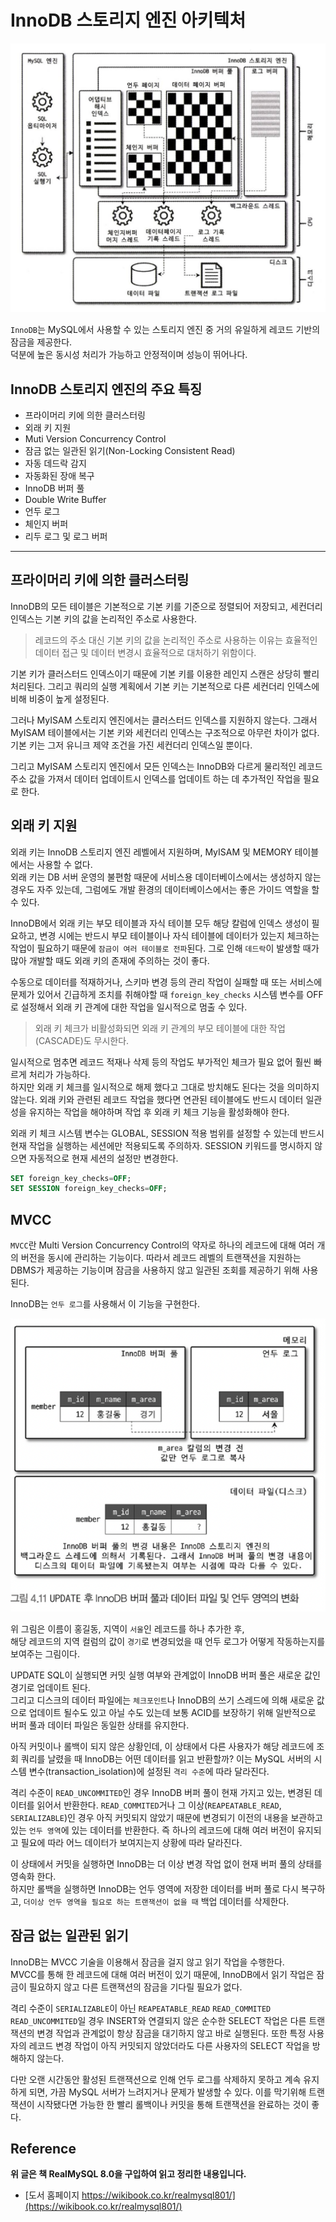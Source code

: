 # InnoDB 스토리지 엔진 아키텍처

<img src="img/innodb_01.png">

`InnoDB`는 MySQL에서 사용할 수 있는 스토리지 엔진 중 거의 유일하게 레코드 기반의 잠금을 제공한다.  
덕분에 높은 동시성 처리가 가능하고 안정적이며 성능이 뛰어나다.

## InnoDB 스토리지 엔진의 주요 특징

- 프라이머리 키에 의한 클러스터링
- 외래 키 지원
- Muti Version Concurrency Control
- 잠금 없는 일관된 읽기(Non-Locking Consistent Read)
- 자동 데드락 감지
- 자동화된 장애 복구
- InnoDB 버퍼 풀
- Double Write Buffer
- 언두 로그
- 체인지 버퍼
- 리두 로그 및 로그 버퍼

---

## 프라이머리 키에 의한 클러스터링

InnoDB의 모든 테이블은 기본적으로 기본 키를 기준으로 정렬되어 저장되고, 세컨더리 인덱스는 기본 키의 값을 논리적인 주소로 사용한다.  
> 레코드의 주소 대신 기본 키의 값을 논리적인 주소로 사용하는 이유는 효율적인 데이터 접근 및 데이터 변경시 효율적으로 대처하기 위함이다.  

기본 키가 클러스터드 인덱스이기 때문에 기본 키를 이용한 레인지 스캔은 상당히 빨리 처리된다. 그리고 쿼리의 실행 계획에서 기본 키는 기본적으로 다른 세컨더리 인덱스에 비해 비중이 높게 설정된다.  

그러나 MyISAM 스토리지 엔진에서는 클러스터드 인덱스를 지원하지 않는다. 그래서 MyISAM 테이블에서는 기본 키와 세컨더리 인덱스는 구조적으로 아무런 차이가 없다. 
기본 키는 그저 유니크 제약 조건을 가진 세컨더리 인덱스일 뿐이다.  

그리고 MyISAM 스토리지 엔진에서 모든 인덱스는 InnoDB와 다르게 물리적인 레코드 주소 값을 가져서 데이터 업데이트시 인덱스를 업데이트 하는 데 추가적인 작업을 필요로 한다.

## 외래 키 지원

외래 키는 InnoDB 스토리지 엔진 레벨에서 지원하며, MyISAM 및 MEMORY 테이블에서는 사용할 수 없다.  
외래 키는 DB 서버 운영의 불편함 때문에 서비스용 데이터베이스에서는 생성하지 않는 경우도 자주 있는데, 그럼에도 개발 환경의 데이터베이스에서는 좋은 가이드 역할을 할 수 있다.  

InnoDB에서 외래 키는 부모 테이블과 자식 테이블 모두 해당 칼럼에 인덱스 생성이 필요하고, 변경 시에는 반드시 부모 테이블이나 자식 테이블에 데이터가 있는지 체크하는 작업이 필요하기 때문에
`잠금이 여러 테이블로 전파`된다. 그로 인해 `데드락`이 발생할 때가 많아 개발할 때도 외래 키의 존재에 주의하는 것이 좋다.  

수동으로 데이터를 적재하거나, 스키마 변경 등의 관리 작업이 실패할 때 또는 서비스에 문제가 있어서 긴급하게 조치를 취해야할 때 `foreign_key_checks` 시스템 변수를 OFF로 설정해서 외래 키 관계에 대한 작업을 일시적으로 멈출 수 있다.  
> 외래 키 체크가 비활성화되면 외래 키 관계의 부모 테이블에 대한 작업(CASCADE)도 무시한다.

일시적으로 멈추면 레코드 적재나 삭제 등의 작업도 부가적인 체크가 필요 없어 훨씬 빠르게 처리가 가능하다.  
하지만 외래 키 체크를 일시적으로 해제 했다고 그대로 방치해도 된다는 것을 의미하지 않는다. 외래 키와 관련된 레코드 작업을 했다면 연관된 테이블에도 반드시 데이터 일관성을 유지하는 작업을 해야하며 작업 후 외래 키 체크 기능을 활성화해야 한다. 

외래 키 체크 시스템 변수는 GLOBAL, SESSION 적용 범위를 설정할 수 있는데 반드시 현재 작업을 실행하는 세션에만 적용되도록 주의하자. 
SESSION 키워드를 명시하지 않으면 자동적으로 현재 세션의 설정만 변경한다.

```sql
SET foreign_key_checks=OFF;
SET SESSION foreign_key_checks=OFF;
```

## MVCC

`MVCC`란 Multi Version Concurrency Control의 약자로 하나의 레코드에 대해 여러 개의 버전을 동시에 관리하는 기능이다. 따라서 레코드 레벨의 트랜잭션을 지원하는 DBMS가 제공하는 기능이며
잠금을 사용하지 않고 일관된 조회를 제공하기 위해 사용된다.
 
InnoDB는 `언두 로그`를 사용해서 이 기능을 구현한다.  

<img src="img/mvcc_01.png">

위 그림은 이름이 홍길동, 지역이 `서울`인 레코드를 하나 추가한 후,  
해당 레코드의 지역 컬럼의 값이 `경기`로 변경되었을 때 언두 로그가 어떻게 작동하는지를 보여주는 그림이다.  

UPDATE SQL이 실행되면 커밋 실행 여부와 관계없이 InnoDB 버퍼 풀은 새로운 값인 경기로 업데이트 된다.  
그리고 디스크의 데이터 파일에는 `체크포인트`나 InnoDB의 쓰기 스레드에 의해 새로운 값으로 업데이트 될수도 있고 아닐 수도 있는데 보통 ACID를 보장하기 위해 일반적으로 버퍼 풀과 데이터 파일은 동일한 상태를 유지한다.  

아직 커밋이나 롤백이 되지 않은 상황인데, 이 상태에서 다른 사용자가 해당 레코드에 조회 쿼리를 날렸을 때 InnoDB는 어떤 데이터를 읽고 반환할까? 
이는 MySQL 서버의 시스템 변수(transaction_isolation)에 설정된 `격리 수준`에 따라 달라진다.  

격리 수준이 `READ_UNCOMMITED`인 경우 InnoDB 버퍼 풀이 현재 가지고 있는, 변경된 데이터를 읽어서 반환한다. `READ_COMMITED`거나 그 이상(`REAPEATABLE_READ`, `SERIALIZABLE`)인 경우 아직 커밋되지 않았기 때문에
변경되기 이전의 내용을 보관하고 있는 `언두 영역`에 있는 데이터를 반환한다. 즉 하나의 레코드에 대해 여러 버전이 유지되고 필요에 따라 어느 데이터가 보여지는지 상황에 따라 달라진다.  

이 상태에서 커밋을 실행하면 InnoDB는 더 이상 변경 작업 없이 현재 버퍼 풀의 상태를 영속화 한다.  
하지만 롤백을 실행하면 InnoDB는 언두 영역에 저장한 데이터를 버퍼 풀로 다시 복구하고, `더이상 언두 영역을 필요로 하는 트랜잭션이 없을 때` 백업 데이터를 삭제한다.

## 잠금 없는 일관된 읽기

InnoDB는 MVCC 기술을 이용해서 잠금을 걸지 않고 읽기 작업을 수행한다.  
MVCC를 통해 한 레코드에 대해 여러 버전이 있기 때문에, InnoDB에서 읽기 작업은 잠금이 필요하지 않고 다른 트랜잭션의 잠금을 기다릴 필요가 없다.  
  
격리 수준이 `SERIALIZABLE`이 아닌 `REAPEATABLE_READ` `READ_COMMITED` `READ_UNCOMMITED`일 경우 INSERT와 연결되지 않은 순수한 SELECT 작업은 다른 트랜잭션의 변경 작업과 관계없이
항상 잠금을 대기하지 않고 바로 실행된다. 또한 특정 사용자의 레코드 변경 작업이 아직 커밋되지 않았더라도 다른 사용자의 SELECT 작업을 방해하지 않는다.  

다만 오랜 시간동안 활성된 트랜잭션으로 인해 언두 로그를 삭제하지 못하고 계속 유지하게 되면, 가끔 MySQL 서버가 느려지거나 문제가 발생할 수 있다.
이를 막기위해 트랜잭션이 시작됐다면 가능한 한 빨리 롤백이나 커밋을 통해 트랜잭션을 완료하는 것이 좋다.

## Reference 

**위 글은 책 RealMySQL 8.0을 구입하여 읽고 정리한 내용입니다.**
- [도서 홈페이지 https://wikibook.co.kr/realmysql801/](https://wikibook.co.kr/realmysql801/)

